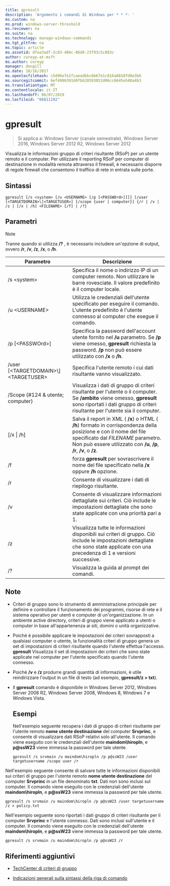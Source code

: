 ```yaml
---
title: gpresult
description: 'Argomento i comandi di Windows per * * *- '
ms.custom: na
ms.prod: windows-server-threshold
ms.reviewer: na
ms.suite: na
ms.technology: manage-windows-commands
ms.tgt_pltfrm: na
ms.topic: article
ms.assetid: dfaa3adf-2c83-486c-86d6-23f93c5c883c
author: coreyp-at-msft
ms.author: coreyp
manager: dongill
ms.date: 10/16/2017
ms.openlocfilehash: c5d96e7e1fcaeadbbc6b67e1c816a8810fd0e3b6
ms.sourcegitcommit: 6ef4986391607bb28593852d06cc6645e548a4b3
ms.translationtype: MT
ms.contentlocale: it-IT
ms.lasthandoff: 06/07/2019
ms.locfileid: "66811192"
---
```

# <a name="gpresult"></a>gpresult

>Si applica a: Windows Server (canale semestrale), Windows Server 2016, Windows Server 2012 R2, Windows Server 2012

Visualizza le informazioni gruppo di criteri risultante (RSoP) per un utente remoto e il computer.
Per utilizzare il reporting RSoP per computer di destinazione in modalità remota attraverso il firewall, è necessario disporre di regole firewall che consentono il traffico di rete in entrata sulle porte.

## <a name="syntax"></a>Sintassi

```
gpresult [/s <system> [/u <USERNAME> [/p [<PASSWOrd>]]]] [/user [<TARGETDOMAIN>\]<TARGETUSER>] [/scope {user | computer}] {/r | /v | /z | [/x | /h] <FILENAME> [/f] | /?}
```

## <a name="parameters"></a>Parametri

> [!NOTE]
> Tranne quando si utilizza **/?** , è necessario includere un'opzione di output, ovvero **/r**, **/v**, **/z**, **/x**, o **/h**.

|                Parametro                 |                                                                                                     Descrizione                                                                                                      |
|------------------------------------------|----------------------------------------------------------------------------------------------------------------------------------------------------------------------------------------------------------------------|
|              /s \<system\>               |                                                  Specifica il nome o indirizzo IP di un computer remoto. Non utilizzare le barre rovesciate. Il valore predefinito è il computer locale.                                                   |
|             /u \<USERNAME\>              |                                Utilizza le credenziali dell'utente specificato per eseguire il comando. L'utente predefinito è l'utente connesso al computer che esegue il comando.                                 |
|            /p [\<PASSWOrd\>]             |            Specifica la password dell'account utente fornito nel **/u** parametro. Se **/p** viene omesso, **gpresult** richiesta la password. **/p** non può essere utilizzato con **/x** o **/h**.            |
| /user [\<TARGETDOMAIN\>\\]\<TARGETUSER\> |                                                                            Specifica l'utente remoto i cui dati risultante vanno visualizzato.                                                                             |
|      /Scope {#124 & utente; computer}       |                                Visualizza i dati di gruppo di criteri risultante per l'utente o il computer. Se **/ambito** viene omesso, **gpresult** sono riportati i dati gruppo di criteri risultante per l'utente sia il computer.                                 |
|        [/x &#124; /h] <FILENAME>         | Salva il report in XML ( **/x**) o HTML ( **/h**) formato in corrispondenza della posizione e con il nome del file specificato dal *FILENAME* parametro. Non può essere utilizzato con **/u**, **/p**, **/r**, **/v**, o **/z**. |
|                    /f                    |                                                           forza **gpresult** per sovrascrivere il nome del file specificato nella **/x** oppure **/h** opzione.                                                           |
|                    /r                    |                                                                                             Consente di visualizzare i dati di riepilogo risultante.                                                                                              |
|                    /v                    |                                                    Consente di visualizzare informazioni dettagliate sui criteri. Ciò include le impostazioni dettagliate che sono state applicate con una priorità pari a 1.                                                    |
|                    /z                    |                                     Visualizza tutte le informazioni disponibili sui criteri di gruppo. Ciò include le impostazioni dettagliate che sono state applicate con una precedenza di 1 e versioni successive.                                      |
|                    /?                    |                                                                                         Visualizza la guida al prompt dei comandi.                                                                                         |

## <a name="remarks"></a>Note
- Criteri di gruppo sono lo strumento di amministrazione principale per definire e controllare il funzionamento dei programmi, risorse di rete e il sistema operativo per utenti e computer di un'organizzazione. In un ambiente active directory, criteri di gruppo viene applicato a utenti o computer in base all'appartenenza ai siti, domini o unità organizzative.
- Poiché è possibile applicare le impostazioni dei criteri sovrapposti a qualsiasi computer o utente, la funzionalità criteri di gruppo genera un set di impostazioni di criteri risultante quando l'utente effettua l'accesso. **gpresult** Visualizza il set di impostazioni dei criteri che sono state applicate nel computer per l'utente specificato quando l'utente connesso.
- Poiché **/v** e **/z** produrre grandi quantità di informazioni, è utile reindirizzare l'output in un file di testo (ad esempio, **gpresult/z > txt**).
- Il **gpresult** comando è disponibile in Windows Server 2012, Windows Server 2008 R2, Windows Server 2008, Windows 8, Windows 7 e Windows Vista.
  ## <a name="examples"></a>Esempi
  Nell'esempio seguente recupera i dati di gruppo di criteri risultante per l'utente remoto **nome utente destinazione** del computer **Srvprinc**, e consente di visualizzare dati RSoP relativi solo all'utente. Il comando viene eseguito con le credenziali dell'utente **maindom\hiropln**, e <strong>p@ssW23</strong> viene immessa la password per tale utente.

  ```
  gpresult /s srvmain /u maindom\hiropln /p p@ssW23 /user targetusername /scope user /r
  ```
  
Nell'esempio seguente consente di salvare tutte le informazioni disponibili sui criteri di gruppo per l'utente remoto **nome utente destinazione** del computer **Srvprinc** in un file denominato **txt**. Dati non sono inclusi sul computer. Il comando viene eseguito con le credenziali dell'utente **maindom\hiropln**, e <strong>p@ssW23</strong> viene immessa la password per tale utente.

  ```
  gpresult /s srvmain /u maindom\hiropln /p p@ssW23 /user targetusername /z > policy.txt
  ```
  
Nell'esempio seguente sono riportati i dati gruppo di criteri risultante per il computer **Srvprinc** e l'utente connesso. Dati sono inclusi sull'utente e il computer. Il comando viene eseguito con le credenziali dell'utente **maindom\hiropln**, e <strong>p@ssW23</strong> viene immessa la password per tale utente.

  ```
  gpresult /s srvmain /u maindom\hiropln /p p@ssW23 /r
  ```
  
## <a name="additional-references"></a>Riferimenti aggiuntivi
- [TechCenter di criteri di gruppo](https://go.microsoft.com/fwlink/?LinkID=145531)

- [Indicazioni generali sulla sintassi della riga di comando](command-line-syntax-key.md)
